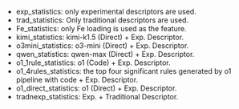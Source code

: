 - exp_statistics: only experimental descriptors are used.
- trad_statistics: Only traditional descriptors are used.
- Fe_statistics: only Fe loading is used as the feature.
- kimi_statistics: kimi-k1.5 (Direct) + Exp. Descriptor.
- o3mini_statistics: o3-mini (Direct) + Exp. Descriptor.
- qwen_statistics: qwen-max (Direct) + Exp. Descriptor.
- o1_1rule_statistics: o1 (Code) + Exp. Descriptor.
- o1_4rules_statistics: the top four significant rules generated by o1 pipeline with code + Exp. Descriptor.
- o1_direct_statistics: o1 (Direct) + Exp. Descriptor.
- tradnexp_statistics: Exp. + Traditional Descriptor.
